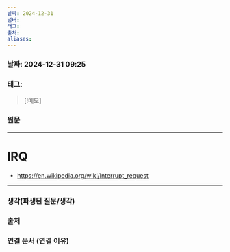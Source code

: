 ```yaml
---
날짜: 2024-12-31
넘버: 
태그: 
출처: 
aliases:
---
```

### 날짜:  2024-12-31 09:25

### 태그:

>[!메모]
>

### 원문
---
# IRQ
- https://en.wikipedia.org/wiki/Interrupt_request
---
### 생각(파생된 질문/생각)

### 출처

### 연결 문서 (연결 이유)
